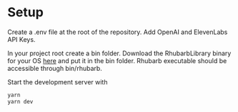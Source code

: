 # Setup

Create a .env file at the root of the repository. Add OpenAI and ElevenLabs API Keys.

In your project root create a bin folder. Download the RhubarbLibrary binary for your OS [here](https://github.com/DanielSWolf/rhubarb-lip-sync/releases) and put it in the bin folder. Rhubarb executable should be accessible through bin/rhubarb.

Start the development server with
```bash
yarn
yarn dev
```
